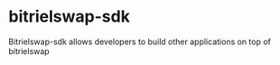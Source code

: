 # bitrielswap-sdk
Bitrielswap-sdk allows developers to build other applications on top of bitrielswap

